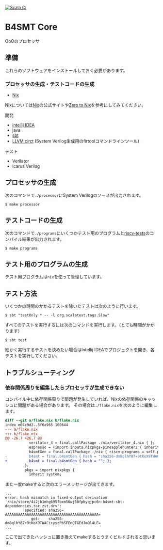 [![Scala CI](https://github.com/NakajoLab/B4-Processor/actions/workflows/scala.yml/badge.svg)](https://github.com/NakajoLab/B4-Processor/actions/workflows/scala.yml)

# B4SMT Core

OoOのプロセッサ

## 準備
これらのソフトウェアをインストールしておく必要があります。

### プロセッサの生成・テストコードの生成
* [Nix][Nix download]

Nixについては[Nix]の公式サイトや[Zero to Nix]を参考にしてみてください。

[Nix download]: https://zero-to-nix.com/start/install
[Nix]: https://nixos.org/
[Zero to Nix]: https://zero-to-nix.com/

開発
* [intellij IDEA][intellij]
* java
* [sbt]
* [LLVM circt] (System Verilog生成用のfirtoolコマンドラインツール)

[intellij]: https://www.jetbrains.com/idea/
[sbt]: https://www.scala-sbt.org/
[LLVM circt]: https://circt.llvm.org/

テスト
* Verilator
* Icarus Verilog

## プロセッサの生成
次のコマンドで`./processor`にSystem Verilogのソースが出力されます。

```shell
$ make processor
```

## テストコードの生成
次のコマンドで`./programs`にいくつかテスト用のプログラムと[riscv-tests]のコンパイル結果が出力されます。

```shell
$ make programs
```

[riscv-tests]: https://github.com/riscv-software-src/riscv-tests

## テスト用のプログラムの生成
テスト用プログラムは`nix`を使って管理しています。

## テスト方法
いくつかの時間のかかるテストを除いたテストは次のように行います。
```shell
$ sbt "testOnly * -- -l org.scalatest.tags.Slow"
```

すべてのテストを実行するには次のコマンドを実行します。（とても時間がかかります）
```shell
$ sbt test
```

細かく実行するテストを決めたい場合はIntellij IDEAでプロジェクトを開き、各テストを実行してください。

## トラブルシューティング
### 依存関係周りを編集したらプロセッサが生成できない

コンパイル中に依存関係周りで問題が発生していれば、Nixの依存関係のキャッシュに問題がある場合があります。
その場合は`./flake.nix`を次のように編集します。
```diff
diff --git a/flake.nix b/flake.nix
index e04c9d2..5f6a965 100644
--- a/flake.nix
+++ b/flake.nix
@@ -26,7 +26,7 @@
           verilator_4 = final.callPackage ./nix/verilator_4.nix { };
           espresso = (import inputs.nixpkgs-pineapplehunter2 { inherit system; config.allowUnfree = true; }).espresso;
           b4smtGen = final.callPackage ./nix { riscv-programs = self.packages.${system}.default; };
-          b4smt = final.b4smtGen { hash = "sha256-dm8qlhY87+9tKoX9TWACi+yyzPbSFEnQTGEdJmQl4LE="; };
+          b4smt = final.b4smtGen { hash = ""; };
         };
         pkgs = import nixpkgs {
           inherit system;
```

また一度makeすると次のエラーメッセージが出てきます。

```
...
error: hash mismatch in fixed-output derivation '/nix/store/4i2jb1mhg695fbxm56wj50fpbyqjpc6n-b4smt-sbt-dependencies.tar.zst.drv':
         specified: sha256-AAAAAAAAAAAAAAAAAAAAAAAAAAAAAAAAAAAAAAAAAAA=
            got:    sha256-dm8qlhY87+9tKoX9TWACi+yyzPbSFEnQTGEdJmQl4LE=
...
```

ここで出てきたハッシュに置き換えてmakeするとうまくビルドされると思います。
